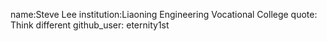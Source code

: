 name:Steve Lee
institution:Liaoning Engineering Vocational College
quote: Think different
github_user: eternity1st
